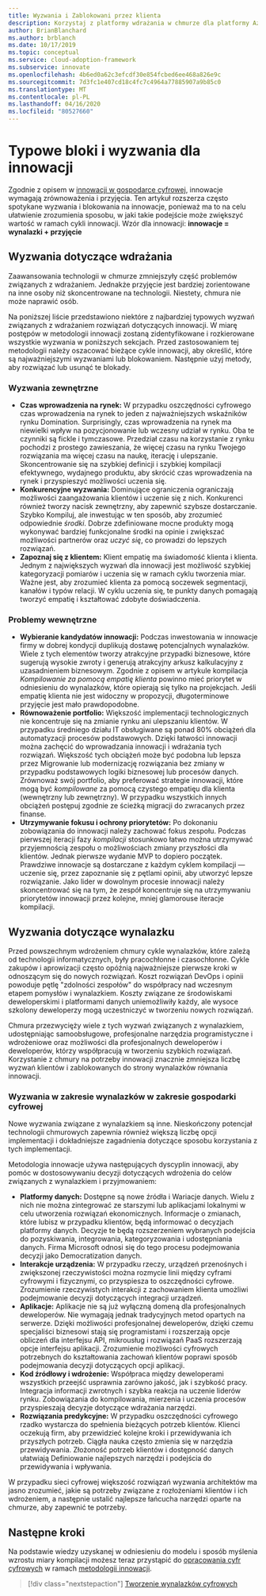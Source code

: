 ```yaml
---
title: Wyzwania i Zablokowani przez klienta
description: Korzystaj z platformy wdrażania w chmurze dla platformy Azure, aby zrozumieć typowe wyzwania związane z wdrażaniem i rozłożeniami.
author: BrianBlanchard
ms.author: brblanch
ms.date: 10/17/2019
ms.topic: conceptual
ms.service: cloud-adoption-framework
ms.subservice: innovate
ms.openlocfilehash: 4b6ed0a62c3efcdf30e854fcbed6ee468a826e9c
ms.sourcegitcommit: 7d3fc1e407cd18c4fc7c4964a77885907a9b85c0
ms.translationtype: MT
ms.contentlocale: pl-PL
ms.lasthandoff: 04/16/2020
ms.locfileid: "80527660"
---
```

# <a name="common-blockers-and-challenges-to-innovation"></a>Typowe bloki i wyzwania dla innowacji

Zgodnie z opisem w [innowacji w gospodarce cyfrowej](./index.md), innowacje wymagają zrównoważenia i przyjęcia. Ten artykuł rozszerza często spotykane wyzwania i blokowania na innowacje, ponieważ ma to na celu ułatwienie zrozumienia sposobu, w jaki takie podejście może zwiększyć wartość w ramach cykli innowacji. Wzór dla innowacji: **innowacje = wynalazki + przyjęcie**

## <a name="adoption-challenges"></a>Wyzwania dotyczące wdrażania

Zaawansowania technologii w chmurze zmniejszyły część problemów związanych z wdrażaniem. Jednakże przyjęcie jest bardziej zorientowane na inne osoby niż skoncentrowane na technologii. Niestety, chmura nie może naprawić osób.

Na poniższej liście przedstawiono niektóre z najbardziej typowych wyzwań związanych z wdrażaniem rozwiązań dotyczących innowacji. W miarę postępów w metodologii innowacji zostaną zidentyfikowane i rozkierowane wszystkie wyzwania w poniższych sekcjach. Przed zastosowaniem tej metodologii należy oszacować bieżące cykle innowacji, aby określić, które są najważniejszymi wyzwaniami lub blokowaniem. Następnie użyj metody, aby rozwiązać lub usunąć te blokady.

### <a name="external-challenges"></a>Wyzwania zewnętrzne

- **Czas wprowadzenia na rynek:** W przypadku oszczędności cyfrowego czas wprowadzenia na rynek to jeden z najważniejszych wskaźników rynku Domination. Surprisingly, czas wprowadzenia na rynek ma niewielki wpływ na pozycjonowanie lub wczesny udział w rynku. Oba te czynniki są fickle i tymczasowe. Przedział czasu na korzystanie z rynku pochodzi z prostego zawieszania, że więcej czasu na rynku Twojego rozwiązania ma więcej czasu na naukę, iterację i ulepszanie. Skoncentrowanie się na szybkiej definicji i szybkiej kompilacji efektywnego, wydajnego produktu, aby skrócić czas wprowadzenia na rynek i przyspieszyć możliwości uczenia się.
- **Konkurencyjne wyzwania:** Dominujące ograniczenia ograniczają możliwości zaangażowania klientów i uczenie się z nich. Konkurenci również tworzy nacisk zewnętrzny, aby zapewnić szybsze dostarczanie. Szybko Kompiluj, ale inwestując w ten sposób, aby zrozumieć odpowiednie _środki_. Dobrze zdefiniowane mocne produkty mogą wykonywać bardziej funkcjonalne środki na opinie i zwiększać możliwości partnerów oraz _uczyć się_, co prowadzi do lepszych rozwiązań.
- **Zapoznaj się z klientem:** Klient empatię ma świadomość klienta i klienta. Jednym z największych wyzwań dla innowacji jest możliwość szybkiej kategoryzacji pomiarów i uczenia się w ramach cyklu tworzenia miar. Ważne jest, aby zrozumieć klienta za pomocą soczewek segmentacji, kanałów i typów relacji. W cyklu uczenia się, te punkty danych pomagają tworzyć empatię i kształtować zdobyte doświadczenia.

### <a name="internal-challenges"></a>Problemy wewnętrzne

- **Wybieranie kandydatów innowacji:** Podczas inwestowania w innowacje firmy w dobrej kondycji duplikują dostawę potencjalnych wynalazków. Wiele z tych elementów tworzy atrakcyjne przypadki biznesowe, które sugerują wysokie zwroty i generują atrakcyjny arkusz kalkulacyjny z uzasadnieniem biznesowym. Zgodnie z opisem w artykule kompilacja *Kompilowanie za pomocą empatię klienta* powinno mieć priorytet w odniesieniu do wynalazków, które opierają się tylko na projekcjach. Jeśli empatię klienta nie jest widoczny w propozycji, długoterminowe przyjęcie jest mało prawdopodobne.
- **Równoważenie portfolio:** Większość implementacji technologicznych nie koncentruje się na zmianie rynku ani ulepszaniu klientów. W przypadku średniego działu IT obsługiwane są ponad 80% obciążeń dla automatyzacji procesów podstawowych. Dzięki łatwości innowacji można zachęcić do wprowadzania innowacji i wdrażania tych rozwiązań. Większość tych obciążeń może być podobna lub lepsza przez Migrowanie lub modernizację rozwiązania bez zmiany w przypadku podstawowych logiki biznesowej lub procesów danych. Zrównoważ swój portfolio, aby preferować strategie innowacji, które mogą być _kompilowane_ za pomocą czystego empatięu dla klienta (wewnętrzny lub zewnętrzny). W przypadku wszystkich innych obciążeń postępuj zgodnie ze ścieżką migracji do zwracanych przez finanse.
- **Utrzymywanie fokusu i ochrony priorytetów:** Po dokonaniu zobowiązania do innowacji należy zachować fokus zespołu. Podczas pierwszej iteracji fazy *kompilacji* stosunkowo łatwo można utrzymywać przyjemnością zespołu o możliwościach zmiany przyszłości dla klientów. Jednak pierwsze wydanie MVP to dopiero początek. Prawdziwe innowacje są dostarczane z każdym cyklem kompilacji — uczenie się, przez zapoznanie się z pętlami opinii, aby utworzyć lepsze rozwiązanie. Jako lider w dowolnym procesie innowacji należy skoncentrować się na tym, że zespół koncentruje się na utrzymywaniu priorytetów innowacji przez kolejne, mniej glamorouse iteracje kompilacji.

## <a name="invention-challenges"></a>Wyzwania dotyczące wynalazku

Przed powszechnym wdrożeniem chmury cykle wynalazków, które zależą od technologii informatycznych, były pracochłonne i czasochłonne. Cykle zakupów i aprowizacji często opóźnią najważniejsze pierwsze kroki w odnoszącym się do nowych rozwiązań. Koszt rozwiązań DevOps i opinii powoduje pętlę "zdolności zespołów" do współpracy nad wczesnym etapem pomysłów i wynalazkiem. Koszty związane ze środowiskami deweloperskimi i platformami danych uniemożliwiły każdy, ale wysoce szkolony deweloperzy mogą uczestniczyć w tworzeniu nowych rozwiązań.

Chmura przezwycięży wiele z tych wyzwań związanych z wynalazkiem, udostępniając samoobsługowe, profesjonalne narzędzia programistyczne i wdrożeniowe oraz możliwości dla profesjonalnych deweloperów i deweloperów, którzy współpracują w tworzeniu szybkich rozwiązań. Korzystanie z chmury na potrzeby innowacji znacznie zmniejsza liczbę wyzwań klientów i zablokowanych do strony wynalazków równania innowacji.

### <a name="invention-challenges-in-a-digital-economy"></a>Wyzwania w zakresie wynalazków w zakresie gospodarki cyfrowej

Nowe wyzwania związane z wynalazkiem są inne. Nieskończony potencjał technologii chmurowych zapewnia również większą liczbę opcji implementacji i dokładniejsze zagadnienia dotyczące sposobu korzystania z tych implementacji.

Metodologia innowacje używa następujących dyscyplin innowacji, aby pomóc w dostosowywaniu decyzji dotyczących wdrożenia do celów związanych z wynalazkiem i przyjmowaniem:

- **Platformy danych:** Dostępne są nowe źródła i Wariacje danych. Wielu z nich nie można zintegrować ze starszymi lub aplikacjami lokalnymi w celu utworzenia rozwiązań ekonomicznych. Informacje o zmianach, które lubisz w przypadku klientów, będą informować o decyzjach platformy danych. Decyzje te będą rozszerzeniem wybranych podejścia do pozyskiwania, integrowania, kategoryzowania i udostępniania danych. Firma Microsoft odnosi się do tego procesu podejmowania decyzji jako Democratization danych.
- **Interakcje urządzenia:** W przypadku rzeczy, urządzeń przenośnych i zwiększonej rzeczywistości można rozmycie linii między cyframi cyfrowymi i fizycznymi, co przyspiesza to oszczędności cyfrowe. Zrozumienie rzeczywistych interakcji z zachowaniem klienta umożliwi podejmowanie decyzji dotyczących integracji urządzeń.
- **Aplikacje:** Aplikacje nie są już wyłączną domeną dla profesjonalnych deweloperów. Nie wymagają jednak tradycyjnych metod opartych na serwerze. Dzięki możliwości profesjonalnej deweloperów, dzięki czemu specjaliści biznesowi stają się programistami i rozszerzają opcje obliczeń dla interfejsu API, mikrousług i rozwiązań PaaS rozszerzają opcje interfejsu aplikacji. Zrozumienie możliwości cyfrowych potrzebnych do kształtowania zachowań klientów poprawi sposób podejmowania decyzji dotyczących opcji aplikacji.
- **Kod źródłowy i wdrożenie:** Współpraca między deweloperami wszystkich przeejść usprawnia zarówno jakość, jak i szybkość pracy. Integracja informacji zwrotnych i szybka reakcja na uczenie liderów rynku. Zobowiązania do kompilowania, mierzenia i uczenia procesów przyspieszają decyzje dotyczące wdrażania narzędzi.
- **Rozwiązania predykcyjne:** W przypadku oszczędności cyfrowego rzadko wystarcza do spełnienia bieżących potrzeb klientów. Klienci oczekują firm, aby przewidzieć kolejne kroki i przewidywania ich przyszłych potrzeb. Ciągła nauka często zmienia się w narzędzia przewidywania. Złożoność potrzeb klientów i dostępność danych ułatwiają Definiowanie najlepszych narzędzi i podejścia do przewidywania i wpływania.

W przypadku sieci cyfrowej większość rozwiązań wyzwania architektów ma jasno zrozumieć, jakie są potrzeby związane z rozłożeniami klientów i ich wdrożeniem, a następnie ustalić najlepsze łańcucha narzędzi oparte na chmurze, aby zapewnić te potrzeby.

## <a name="next-steps"></a>Następne kroki

Na podstawie wiedzy uzyskanej w odniesieniu do modelu i sposób myślenia wzrostu miary kompilacji możesz teraz przystąpić do [opracowania cyfr cyfrowych](./invention.md) w ramach [metodologii innowacji](./index.md).

> [!div class="nextstepaction"]
> [Tworzenie wynalazków cyfrowych](./invention.md)
